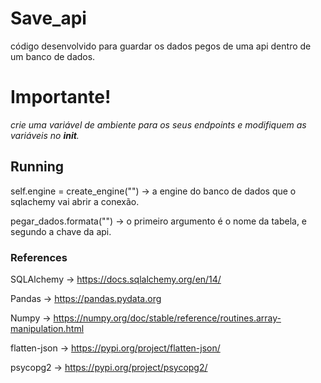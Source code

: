 # Save_api

código desenvolvido para guardar os dados pegos de uma api dentro de um banco de dados.

# Importante!

*crie uma variável de ambiente para os seus endpoints e modifiquem as variáveis no __init__.*



## Running
self.engine = create_engine("") -> a engine do banco de dados que o sqlachemy vai abrir a conexão.

pegar_dados.formata("") -> o primeiro argumento é o nome da tabela, e segundo a chave da api.

### References

SQLAlchemy -> https://docs.sqlalchemy.org/en/14/

Pandas -> https://pandas.pydata.org

Numpy -> https://numpy.org/doc/stable/reference/routines.array-manipulation.html

flatten-json -> https://pypi.org/project/flatten-json/

psycopg2 -> https://pypi.org/project/psycopg2/


